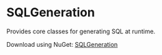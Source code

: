 # SQLGeneration

Provides core classes for generating SQL at runtime.

Download using NuGet: [SQLGeneration](http://nuget.org/packages/SQLGeneration)
